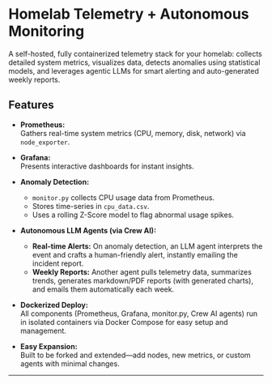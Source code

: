 # Homelab Telemetry + Autonomous Monitoring

A self-hosted, fully containerized telemetry stack for your homelab: collects detailed system metrics, visualizes data, detects anomalies using statistical models, and leverages agentic LLMs for smart alerting and auto-generated weekly reports.

## Features

- **Prometheus:**  
  Gathers real-time system metrics (CPU, memory, disk, network) via `node_exporter`.

- **Grafana:**  
  Presents interactive dashboards for instant insights.

- **Anomaly Detection:**  
  - `monitor.py` collects CPU usage data from Prometheus.
  - Stores time-series in `cpu_data.csv`.
  - Uses a rolling Z-Score model to flag abnormal usage spikes.

- **Autonomous LLM Agents (via Crew AI):**  
  - **Real-time Alerts:** On anomaly detection, an LLM agent interprets the event and crafts a human-friendly alert, instantly emailing the incident report.
  - **Weekly Reports:** Another agent pulls telemetry data, summarizes trends, generates markdown/PDF reports (with generated charts), and emails them automatically each week.

- **Dockerized Deploy:**  
  All components (Prometheus, Grafana, monitor.py, Crew AI agents) run in isolated containers via Docker Compose for easy setup and management.

- **Easy Expansion:**  
  Built to be forked and extended—add nodes, new metrics, or custom agents with minimal changes.

---
